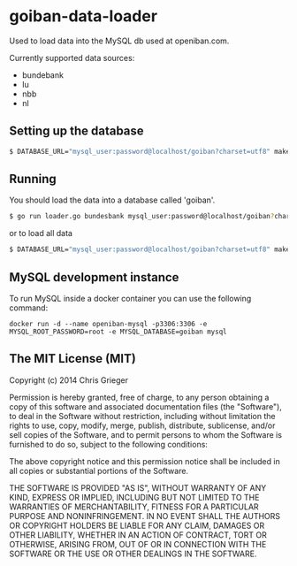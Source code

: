 goiban-data-loader
=======

Used to load data into the MySQL db used at openiban.com.

Currently supported data sources:

- bundebank
- lu
- nbb
- nl

Setting up the database
-------

```bash
$ DATABASE_URL="mysql_user:password@localhost/goiban?charset=utf8" make migrate
```

Running
-------

You should load the data into a database called 'goiban'.

```bash
$ go run loader.go bundesbank mysql_user:password@localhost/goiban?charset=utf8
```

or to load all data

```bash
$ DATABASE_URL="mysql_user:password@localhost/goiban?charset=utf8" make load
```

MySQL development instance
-------
To run MySQL inside a docker container you can use the following command:

`docker run -d --name openiban-mysql -p3306:3306 -e MYSQL_ROOT_PASSWORD=root -e MYSQL_DATABASE=goiban mysql`

The MIT License (MIT)
---------------
Copyright (c) 2014 Chris Grieger

Permission is hereby granted, free of charge, to any person obtaining a copy
of this software and associated documentation files (the "Software"), to deal
in the Software without restriction, including without limitation the rights
to use, copy, modify, merge, publish, distribute, sublicense, and/or sell
copies of the Software, and to permit persons to whom the Software is
furnished to do so, subject to the following conditions:

The above copyright notice and this permission notice shall be included in
all copies or substantial portions of the Software.

THE SOFTWARE IS PROVIDED "AS IS", WITHOUT WARRANTY OF ANY KIND, EXPRESS OR
IMPLIED, INCLUDING BUT NOT LIMITED TO THE WARRANTIES OF MERCHANTABILITY,
FITNESS FOR A PARTICULAR PURPOSE AND NONINFRINGEMENT. IN NO EVENT SHALL THE
AUTHORS OR COPYRIGHT HOLDERS BE LIABLE FOR ANY CLAIM, DAMAGES OR OTHER
LIABILITY, WHETHER IN AN ACTION OF CONTRACT, TORT OR OTHERWISE, ARISING FROM,
OUT OF OR IN CONNECTION WITH THE SOFTWARE OR THE USE OR OTHER DEALINGS IN
THE SOFTWARE.

